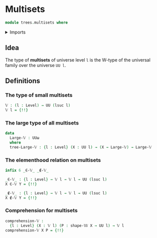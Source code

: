 # Multisets

```agda
module trees.multisets where
```

<details><summary>Imports</summary>

```agda
open import foundation.dependent-pair-types
open import foundation.empty-types
open import foundation.function-types
open import foundation.universe-levels

open import trees.elementhood-relation-w-types
open import trees.w-types
```

</details>

## Idea

The type of **multisets** of universe level `l` is the W-type of the universal
family over the universe `UU l`.

## Definitions

### The type of small multisets

```agda
𝕍 : (l : Level) → UU (lsuc l)
𝕍 l = {!!}
```

### The large type of all multisets

```agda
data
  Large-𝕍 : UUω
  where
  tree-Large-𝕍 : {l : Level} (X : UU l) → (X → Large-𝕍) → Large-𝕍
```

### The elementhood relation on multisets

```agda
infix 6 _∈-𝕍_ _∉-𝕍_

_∈-𝕍_ : {l : Level} → 𝕍 l → 𝕍 l → UU (lsuc l)
X ∈-𝕍 Y = {!!}

_∉-𝕍_ : {l : Level} → 𝕍 l → 𝕍 l → UU (lsuc l)
X ∉-𝕍 Y = {!!}
```

### Comprehension for multisets

```agda
comprehension-𝕍 :
  {l : Level} (X : 𝕍 l) (P : shape-𝕎 X → UU l) → 𝕍 l
comprehension-𝕍 X P = {!!}
```
